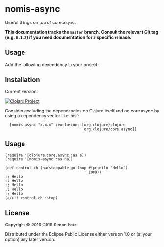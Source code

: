 # nomis-async

Useful things on top of core.async.

**This documentation tracks the `master` branch. Consult
the relevant Git tag (e.g. `0.1.2`) if you need documentation for a
specific release.**


## Usage

Add the following dependency to your project:


## Installation

Current version:

[![Clojars Project](https://img.shields.io/clojars/v/nomis-async.svg)](https://clojars.org/nomis-async)

Consider excluding the dependencies on Clojure itself and on core.async by
using a dependency vector like this`:

```
  [nomis-async "x.x.x" :exclusions [org.clojure/clojure
                                    org.clojure/core.async]]
```


## Usage

```
(require '[clojure.core.async :as a])
(require '[nomis-async :as na])

(def control-ch (na/stoppable-go-loop #(println "Hello")
                                      1000))
;; Hello
;; Hello
;; Hello
;; Hello
;; Hello
(a/>!! control-ch :stop)
```



## License

Copyright © 2016-2018 Simon Katz

Distributed under the Eclipse Public License either version 1.0 or (at
your option) any later version.
